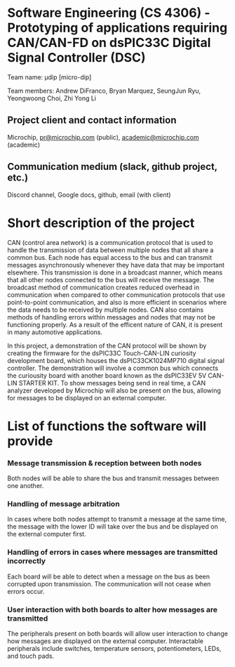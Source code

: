 
# Software Engineering (CS 4306) - Prototyping of applications requiring CAN/CAN-FD on dsPIC33C Digital Signal Controller (DSC)

Team name: μdip [micro-dip] 

Team members: Andrew DiFranco, Bryan Marquez, SeungJun Ryu, Yeongwoong Choi, Zhi Yong Li

## Project client and contact information
Microchip, pr@microchip.com (public), academic@microchip.com (academic)

## Communication medium (slack, github project, etc.)
Discord channel, Google docs, github, email (with client)

# Short description of the project
CAN (control area network) is a communication protocol that is used to handle the transmission of data between multiple nodes that all share a common bus. Each node has equal access to the bus and can transmit messages asynchronously whenever they have data that may be important elsewhere. This transmission is done in a broadcast manner, which means that all other nodes connected to the bus will receive the message. The broadcast method of communication creates reduced overhead in communication when compared to other communication protocols that use point-to-point communication, and also is more efficient in scenarios where the data needs to be received by multiple nodes. CAN also contains methods of handling errors within messages and nodes that may not be functioning properly. As a result of the efficent nature of CAN, it is present in many automotive applications. 

In this project, a demonstration of the CAN protocol will be shown by creating the firmware for the dsPIC33C Touch-CAN-LIN curiosity development board, which houses the dsPIC33CK1024MP710 digital signal controller. The demonstration will involve a common bus which connects the curiousity board with another board known as the dsPIC33EV 5V CAN-LIN STARTER KIT. To show messages being send in real time, a CAN analyzer developed by Microchip will also be present on the bus, allowing for messages to be displayed on an external computer. 

# List of functions the software will provide

### Message transmission & reception between both nodes 

Both nodes will be able to share the bus and transmit messages between one another. 

### Handling of message arbitration 

In cases where both nodes attempt to transmit a message at the same time, the message with the lower ID will take over the bus and be displayed on the external computer first. 

### Handling of errors in cases where messages are transmitted incorrectly 

Each board will be able to detect when a message on the bus as been corrupted upon transmission. The communication will not cease when errors occur.

### User interaction with both boards to alter how messages are transmitted

The peripherals present on both boards will allow user interaction to change how messages are displayed on the external computer. Interactable peripherals include switches, temperature sensors, potentiometers, LEDs, and touch pads.

